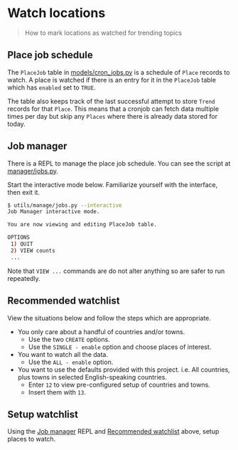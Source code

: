 # Watch locations
> How to mark locations as watched for trending topics


## Place job schedule

The `PlaceJob` table in [models/cron_jobs.py](https://github.com/MichaelCurrin/twitterverse/blob/master/app/models/cron_jobs.py) is a schedule of `Place` records to watch. A place is watched if there is an entry for it in the `PlaceJob` table which has `enabled` set to `TRUE`.

The table also keeps track of the last successful attempt to store `Trend` records for that `Place`. This means that a cronjob can fetch data multiple times per day but skip any `Places` where there is already data stored for today.

## Job manager

There is a REPL to manage the place job schedule. You can see the script at [manager/jobs.py](https://github.com/MichaelCurrin/twitterverse/blob/master/app/utils/manage/jobs.py).

Start the interactive mode below. Familiarize yourself with the interface, then exit it.

```bash
$ utils/manage/jobs.py --interactive
Job Manager interactive mode.

You are now viewing and editing PlaceJob table.

OPTIONS
 1) QUIT
 2) VIEW counts
 ...
```

Note that `VIEW ...` commands are do not alter anything so are safer to run repeatedly.

## Recommended watchlist

View the situations below and follow the steps which are appropriate.

- You only care about a handful of countries and/or towns.
    - Use the two `CREATE` options.
    - Use the `SINGLE - enable` option and choose places of interest.
- You want to watch all the data.
    - Use the `ALL - enable` option.
- You want to use the defaults provided with this project. i.e. All countries, plus towns in selected English-speaking countries.
    - Enter `12` to view pre-configured setup of countries and towns.
    - Insert them with `13`.

## Setup watchlist

Using the [Job manager](#job-manager) REPL and [Recommended watchlist](#recommended-watchlist) above, setup places to watch.
